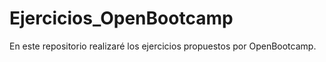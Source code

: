 # Ejercicios_OpenBootcamp
En este repositorio realizaré los ejercicios propuestos por OpenBootcamp. 
